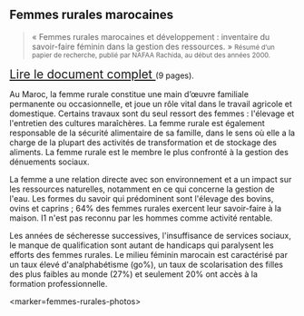 Femmes rurales marocaines
-------------------------

> « Femmes rurales marocaines et développement :
> inventaire du savoir-faire féminin dans la gestion des ressources. »
> <small>Résumé d’un papier de recherche, publié par NAFAA Rachida, au début des années 2000.</small>

<a href="/texts/2013-10-17/RachidaNafaa.pdf" target="_blank" style="font-size: 1.5em;">
    Lire le document complet
</a> (9 pages).

Au Maroc, la femme rurale constitue une main d’œuvre familiale permanente ou
occasionnelle, et joue un rôle vital dans le travail agricole et domestique.
Certains travaux sont du seul ressort des femmes : l'élevage et l'entretien des cultures maraîchères.
La femme rurale est également responsable de la sécurité alimentaire de sa famille, dans le sens où elle a la charge de la plupart des activités de transformation et de stockage des aliments.
La femme rurale est le membre le plus confronté à la gestion des dénuements sociaux.

La femme a une relation directe avec son environnement et a un impact sur les ressources naturelles, notamment en ce qui concerne la gestion de l'eau.
Les formes du savoir qui prédominent sont l'élevage des bovins, ovins et caprins ;
64% des femmes rurales exercent leur savoir-faire à la maison.
I1 n'est pas reconnu par les hommes comme activité rentable.

Les années de sécheresse successives, l'insuffisance de services sociaux, le manque de qualification sont autant de handicaps qui paralysent les efforts des femmes rurales.
Le milieu féminin marocain est caractérisé par un taux élevé d'analphabétisme (go%), un taux de scolarisation des filles des plus faibles au monde (27%) et seulement 20% ont accès à la formation professionnelle.

<marker=femmes-rurales-photos>
